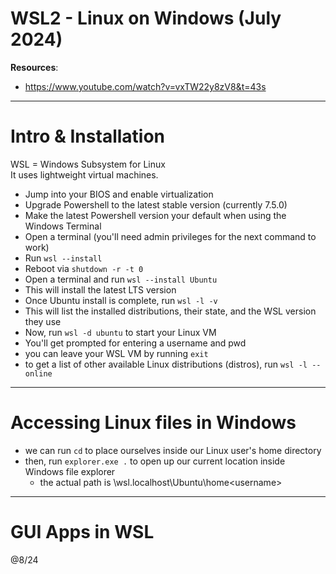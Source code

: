 # WSL2 - Linux on Windows (July 2024)

**Resources**:
- https://www.youtube.com/watch?v=vxTW22y8zV8&t=43s

---

# Intro & Installation

WSL = Windows Subsystem for Linux  
It uses lightweight virtual machines.

- Jump into your BIOS and enable virtualization
- Upgrade Powershell to the latest stable version (currently 7.5.0)
- Make the latest Powershell version your default when using the Windows Terminal
- Open a terminal (you'll need admin privileges for the next command to work)
- Run `wsl --install` 
- Reboot via `shutdown -r -t 0`
- Open a terminal and run `wsl --install Ubuntu`
- This will install the latest LTS version
- Once Ubuntu install is complete, run `wsl -l -v`
- This will list the installed distributions, their state, and the WSL version they use
- Now, run `wsl -d ubuntu` to start your Linux VM
- You'll get prompted for entering a username and pwd
- you can leave your WSL VM by running `exit`
- to get a list of other available Linux distributions (distros), run `wsl -l --online`

---

# Accessing Linux files in Windows

- we can run `cd` to place ourselves inside our Linux user's home directory
- then, run `explorer.exe .` to open up our current location inside Windows file explorer
  - the actual path is \\wsl.localhost\Ubuntu\home\<username> 

---

# GUI Apps in WSL




@8/24
